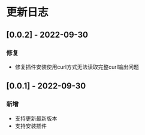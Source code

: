 # 更新日志

## [0.0.2] - 2022-09-30

### 修复

* 修复插件安装使用curl方式无法读取完整curl输出问题

## [0.0.1] - 2022-09-30

### 新增

* 支持更新最新版本
* 支持安装插件

